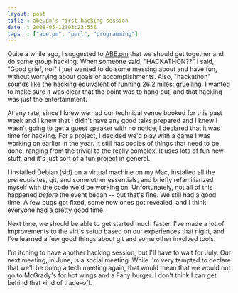```yaml
---
layout: post
title : abe.pm's first hacking session
date  : 2008-05-12T03:23:55Z
tags  : ["abe.pm", "perl", "programming"]
---
```

Quite a while ago, I suggested to [ABE.pm](http://abe.pm.org/) that we should
get together and do some group hacking.  When someone said, "HACKATHON??" I
said, "Good grief, no!"  I just wanted to do some messing about and have fun,
without worrying about goals or accomplishments.  Also, "hackathon" sounds like
the hacking equivalent of running 26.2 miles: gruelling.  I wanted to make sure
it was clear that the point was to hang out, and that hacking was just the
entertainment.

At any rate, since I knew we had our technical venue booked for this past week
and I knew that I didn't have any good talks prepared and I knew I wasn't going
to get a guest speaker with no notice, I declared that it was time for hacking.
For a project, I decided we'd play with a game I was working on earlier in the
year.  It still has oodles of things that need to be done, ranging from the
trivial to the really complex.  It uses lots of fun new stuff, and it's just
sort of a fun project in general.

I installed Debian (sid) on a virtual machine on my Mac, installed all the
prerequisites, git, and some other essentials, and briefly refamiliarized
myself with the code we'd be working on.  Unfortunately, not all of this
happened *before* the event began -- but that's fine.  We still had a good
time.  A few bugs got fixed, some new ones got revealed, and I think everyone
had a pretty good time.

Next time, we should be able to get started much faster.  I've made a lot of
improvements to the virt's setup based on our experiences that night, and I've
learned a few good things about git and some other involved tools.

I'm itching to have another hacking session, but I'll have to wait for July.
Our next meeting, in June, is a social meeting.  While I'm very tempted to
declare that we'll be doing a tech meeting again, that would mean that we would
not go to McGrady's for hot wings and a Fahy burger.  I don't think I can get
behind that kind of trade-off.

